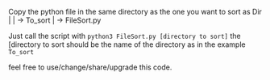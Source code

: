 Copy the python file in the same directory as the one you want to sort 
as 
Dir
 |
 | -> To_sort
 | -> FileSort.py
 
Just call the script with 
```python3 FileSort.py [directory to sort]```
the [directory to sort should be the name of the directory as in the example ```To_sort```

feel free to use/change/share/upgrade this code.
